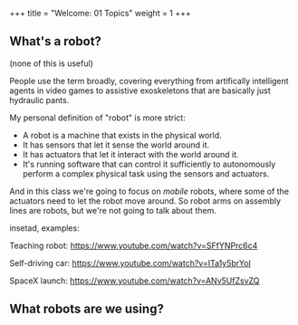 +++
title = "Welcome: 01 Topics"
weight = 1
+++


## What's a robot? 

(none of this is useful)

People use the term broadly, covering everything from artifically intelligent
agents in video games to assistive exoskeletons that are basically just
hydraulic pants.

My personal definition of "robot" is more strict:

 - A robot is a machine that exists in the physical world.
 - It has sensors that let it sense the world around it.
 - It has actuators that let it interact with the world around it.
 - It's running software that can control it sufficiently to autonomously
   perform a complex physical task using the sensors and actuators.

And in this class we're going to focus on *mobile* robots, where some of the
actuators need to let the robot move around. So robot arms on assembly lines are
robots, but we're not going to talk about them.

insetad, examples:

Teaching robot: https://www.youtube.com/watch?v=SFfYNPrc6c4

Self-driving car: https://www.youtube.com/watch?v=ITa1y5brYoI

SpaceX launch: https://www.youtube.com/watch?v=ANv5UfZsvZQ


## What robots are we using?




